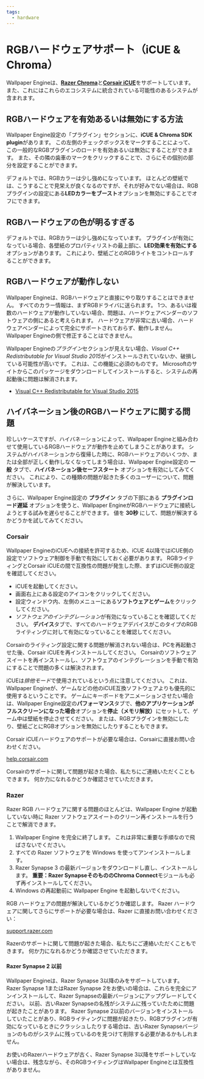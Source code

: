 ```yaml
---
tags:
  - hardware
---
```


# RGBハードウェアサポート（iCUE & Chroma）

Wallpaper Engineは、[**Razer Chroma**](https://www.razer.com/chroma)と[**Corsair iCUE**](https://www.corsair.com/icue)をサポートしています。 また、これにはこれらのエコシステムに統合されている可能性のあるシステムが含まれます。

## RGBハードウェアを有効あるいは無効にする方法

Wallpaper Engine設定の「プラグイン」セクションに、**iCUE & Chroma SDK plugin**があります。 この左側のチェックボックスをマークすることによって、この一般的なRGBプラグインのロードを有効あるいは無効にすることができます。 また、その隣の歯車のマークをクリックすることで、さらにその個別の部分を設定することができます。

デフォルトでは、RGBカラーは少し強めになっています。 ほとんどの壁紙では、こうすることで見栄えが良くなるのですが、それが好みでない場合は、RGBプラグインの設定にある**LEDカラーをブースト**オプションを無効にすることでオフにできます。

## RGBハードウェアの色が明るすぎる

デフォルトでは、RGBカラーは少し強めになっています。 プラグインが有効になっている場合、各壁紙のプロパティリストの最上部に、**LED効果を有効にする**オプションがあります。 これにより、壁紙ごとのRGBライトをコントロールすることができます。

## RGBハードウェアが動作しない

Wallpaper Engineは、RGBハードウェアと直接にやり取りすることはできません。 すべてのカラー情報は、まずRGBドライバに送られます。 1つ、あるいは複数のハードウェアが動作していない場合、問題は、ハードウェアベンダーのソフトウェアの側にあると考えられます。 ハードウェアが非常に古い場合、ハードウェアベンダーによって完全にサポートされておらず、動作しません。 Wallpaper Engineの側で修正することはできません。

Wallpaper Engineの*プラグイン*セクションが見えない場合、*Visual C++ Redistributable for Visual Studio 2015*がインストールされていないか、破損している可能性が高いです。 これは、この機能に必須のものです。 Microsoftのサイトからこのパッケージをダウンロードしてインストールすると、システムの再起動後に問題は解消されます。

* [Visual C++ Redistributable for Visual Studio 2015](https://www.microsoft.com/download/details.aspx?id=48145)

## ハイバネーション後のRGBハードウェアに関する問題

珍しいケースですが、ハイバネーションによって、Wallpaper Engineと組み合わせて使用しているRGBハードウェアが動作を止めてしまうことがあります。 システムがハイバネーションから復帰した時に、RGBハードウェアのいくつか、または全部が正しく動作しなくなってしまう場合は、Wallpaper Engine設定の **一般** タブで、**ハイバネーション後セーフスタート** オプションを有効にしてみてください。 これにより、この種類の問題が起きた多くのユーザーについて、問題が解決しています。

さらに、Wallpaper Engine設定の **プラグイン** タブの下部にある **プラグインロード遅延** オプションを使うと、Wallpaper EngineがRGBハードウェアに接続しようとする試みを遅らせることができます。 値を **30秒** にして、問題が解決するかどうかを試してみてください。

### Corsair

Wallpaper EngineのiCUEへの接続を許可するため、iCUE 4以降ではiCUE側の設定でソフトウェア制御を手動で有効にしておく必要があります。 RGBライティングとCorsair iCUEの間で互換性の問題が発生した際、まずはiCUE側の設定を確認してください。

* iCUEを起動してください。
* 画面右上にある設定のアイコンをクリックしてください。
* 設定ウィンドウ内、左側のメニューにある**ソフトウェアとゲーム**をクリックしてください。
* *ソフトウェアのインテグレーション*が有効になっていることを確認してください。 **デバイス**タブで、すべてのハードウェアデバイスがこのタイプのRGBライティングに対して有効になっていることを確認してください。

Corsairのライティング設定に関する問題が解消されない場合は、PCを再起動させた後、Corsair iCUEを再インストールしてください。 Corsairのソフトウェアスイートを再インストールし、ソフトウェアのインテグレーションを手動で有効にすることで問題の多くは解決されます。

iCUEは*排他モード*で使用されているという点に注意してください。 これは、Wallpaper Engineが、ゲームなどの他のiCUE互換ソフトウェアよりも優先的に使用するということです。 ゲームにキーボードをアニメーションさせたい場合は、Wallpaper Engine設定の**パフォーマンス**タブで、**他のアプリケーションがフルスクリーンになった場合**オプションを**停止（メモリ解放）** にセットして、ゲーム中は壁紙を停止させてください。 または、RGBプラグインを無効にしたり、壁紙ごとにRGBオプションを無効にしたりすることもできます。

Corsair iCUEハードウェアのサポートが必要な場合は、Corsairに直接お問い合わせください。

[help.corsair.com](https://help.corsair.com/)

Corsairのサポートに関して問題が起きた場合、私たちにご連絡いただくこともできます。 何か力になれるかどうか確認させていただきます。

### Razer

Razer RGB ハードウェアに関する問題のほとんどは、Wallpaper Engine が起動していない時に Razer ソフトウェアスイートのクリーン再インストールを行うことで解消できます。

1. Wallpaper Engine を完全に終了します。 これは非常に重要な手順なので飛ばさないでください。
2. すべての Razer ソフトウェアを Windows を使ってアンインストールします。
3. Razer Synapse 3 の最新バージョンをダウンロードし直し、インストールします。 **重要：**Razer Synapseそのものの**Chroma Connect**モジュールも必ず再インストールしてください。
4. Windows の再起動前に Wallpaper Engine を起動しないでください。

RGB ハードウェアの問題が解決しているかどうか確認します。 Razer ハードウェアに関してさらにサポートが必要な場合は、Razer に直接お問い合わせください：

[support.razer.com](https://support.razer.com/)

Razerのサポートに関して問題が起きた場合、私たちにご連絡いただくこともできます。 何か力になれるかどうか確認させていただきます。

#### Razer Synapse 2 以前

Wallpaper Engineは、Razer Synapse 3以降のみをサポートしています。 Razer Synapse 1またはRazer Synapse 2をお使いの場合は、これらを完全にアンインストールして、Razer Synapseの最新バージョンにアップグレードしてください。 以前、古いRazer Synapseの名残がシステムに残っていたために問題が起きたことがあります。 Razer Synapse 2以前のバージョンをインストールしていたことがあり、RGBライティングに問題が起きたり、RGBプラグインが有効になっているときにクラッシュしたりする場合は、古いRazer Synapseバージョンのものがシステムに残っているのを見つけて削除する必要があるかもしれません。

お使いのRazerハードウェアが古く、Razer Synapse 3以降をサポートしていない場合は、残念ながら、そのRGBライティングはWallpaper Engineとは互換性がありません。